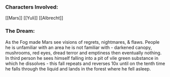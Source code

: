 ### Characters Involved:
[[Mars]]
[[Yuli]]
[[Albrecht]]
### The Dream:
As the Fog made Mars see visions of regrets, nightmares, & flaws. People he is unfamiliar with an area he is not familiar with - darkened canopy, mushrooms, red eyes, dread terror and emptiness then eventually nothing. In third person he sees himself falling into a pit of vile green substance in which he dissolves - this fall repeats and reverses 10x until on the tenth time he falls through the liquid and lands in the forest where he fell asleep. 